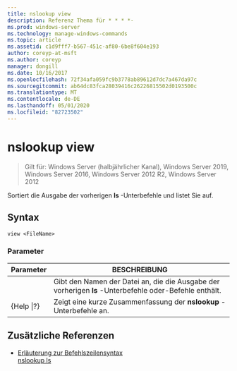 ```yaml
---
title: nslookup view
description: Referenz Thema für * * * *-
ms.prod: windows-server
ms.technology: manage-windows-commands
ms.topic: article
ms.assetid: c1d9fff7-b567-451c-af80-6be8f604e193
author: coreyp-at-msft
ms.author: coreyp
manager: dongill
ms.date: 10/16/2017
ms.openlocfilehash: 72f34afa059fc9b3778ab89612d7dc7a467da97c
ms.sourcegitcommit: ab64dc83fca28039416c26226815502d0193500c
ms.translationtype: MT
ms.contentlocale: de-DE
ms.lasthandoff: 05/01/2020
ms.locfileid: "82723502"
---
```

# <a name="nslookup-view"></a>nslookup view

> Gilt für: Windows Server (halbjährlicher Kanal), Windows Server 2019, Windows Server 2016, Windows Server 2012 R2, Windows Server 2012

Sortiert die Ausgabe der vorherigen **ls** -Unterbefehle und listet Sie auf.  
## <a name="syntax"></a>Syntax  
```  
view <FileName>  
```  
### <a name="parameters"></a>Parameter  

|    Parameter    |                                            BESCHREIBUNG                                            |
|-----------------|---------------------------------------------------------------------------------------------------|
|   <FileName>    | Gibt den Namen der Datei an, die die Ausgabe der vorherigen **ls** -Unterbefehle oder-Befehle enthält. |
| {Help &#124;?} |                       Zeigt eine kurze Zusammenfassung der **nslookup** -Unterbefehle an.                       |

## <a name="additional-references"></a>Zusätzliche Referenzen  
- [Erläuterung zur Befehlszeilensyntax](command-line-syntax-key.md)  
[nslookup ls](nslookup-ls.md)  

